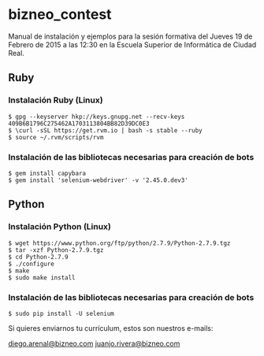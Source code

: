 # bizneo_contest
Manual de instalación y ejemplos para la sesión formativa del Jueves 19 de Febrero de 2015 a las 12:30 en la Escuela Superior de Informática de Ciudad Real.

## Ruby

### Instalación Ruby (Linux)
```
$ gpg --keyserver hkp://keys.gnupg.net --recv-keys 409B6B1796C275462A1703113804BB82D39DC0E3
$ \curl -sSL https://get.rvm.io | bash -s stable --ruby
$ source ~/.rvm/scripts/rvm
```

### Instalación de las bibliotecas necesarias para creación de bots
```
$ gem install capybara
$ gem install 'selenium-webdriver' -v '2.45.0.dev3'
```

## Python

### Instalación Python (Linux)
```
$ wget https://www.python.org/ftp/python/2.7.9/Python-2.7.9.tgz
$ tar -xzf Python-2.7.9.tgz
$ cd Python-2.7.9
$ ./configure 
$ make 
$ sudo make install 
```
### Instalación de las bibliotecas necesarias para creación de bots
```
$ sudo pip install -U selenium
```


Si quieres enviarnos tu currículum, estos son nuestros e-mails:

diego.arenal@bizneo.com
juanjo.rivera@bizneo.com
